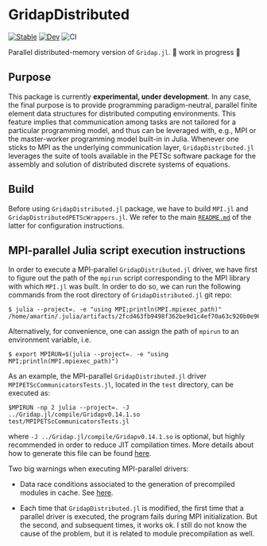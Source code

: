 # GridapDistributed

[![Stable](https://img.shields.io/badge/docs-stable-blue.svg)](https://gridap.github.io/GridapDistributed.jl/stable)
[![Dev](https://img.shields.io/badge/docs-dev-blue.svg)](https://gridap.github.io/GridapDistributed.jl/dev)
![CI](https://github.com/actions/GridapDistributed.jl/workflows/CI/badge.svg)

Parallel distributed-memory version of `Gridap.jl`.  🚧 work in progress 🚧


## Purpose

This package is currently **experimental, under development**. In any case, the final purpose is to provide programming paradigm-neutral, parallel finite element data structures for distributed computing environments. This feature implies that communication among tasks are not tailored for a particular programming model, and thus can be leveraged with, e.g., MPI or the master-worker programming model built-in in Julia. Whenever one sticks to MPI as the underlying communication layer,  `GridapDistributed.jl` leverages the suite of tools available in the PETSc software package for the assembly and solution of distributed discrete systems of equations.

## Build 

Before using `GridapDistributed.jl` package, we have to build `MPI.jl` and `GridapDistributedPETScWrappers.jl`. We refer to the main [`README.md`](https://github.com/gridap/GridapDistributedPETScWrappers.jl) of the latter for configuration instructions.

## MPI-parallel Julia script execution instructions

In order to execute a MPI-parallel `GridapDistributed.jl` driver, we have first to figure out the path of the `mpirun` script corresponding to the MPI library with which `MPI.jl` was built. In order to do so, we can run the following commands from the root directory of  `GridapDistributed.jl` git repo:

```
$ julia --project=. -e "using MPI;println(MPI.mpiexec_path)" 
/home/amartin/.julia/artifacts/2fcd463fb9498f362be9d1c4ef70a63c920b0e96/bin/mpiexec
```

Alternatively, for convenience, one can assign the path of `mpirun` to an environment variable, i.e.

```
$ export MPIRUN=$(julia --project=. -e "using MPI;println(MPI.mpiexec_path)")
```

As an example, the MPI-parallel `GridapDistributed.jl` driver `MPIPETScCommunicatorsTests.jl`, located in the `test` directory, can be executed as:

```
$MPIRUN -np 2 julia --project=. -J ../Gridap.jl/compile/Gridapv0.14.1.so test/MPIPETScCommunicatorsTests.jl
```

where `-J ../Gridap.jl/compile/Gridapv0.14.1.so` is optional, but highly recommended in order to reduce JIT compilation times. More details about how to generate this file can be found [here](https://github.com/gridap/Gridap.jl/tree/master/compile).


Two big warnings when executing MPI-parallel drivers:

 * Data race conditions associated to the generation of precompiled modules in cache. See [here](https://juliaparallel.github.io/MPI.jl/stable/knownissues/).

 * Each time that `GridapDistributed.jl` is modified, the first time that a parallel driver is executed, the program fails during MPI initialization. But the second, and subsequent times, it works ok. I still do not know the cause of the problem, but it is related to module precompilation as well.
